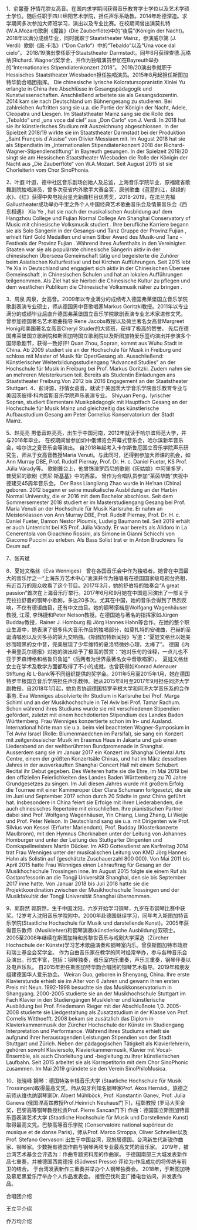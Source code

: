 1、俞馨蕾
抒情花腔女高音。在国内求学期间获得音乐教育学士学位以及艺术学硕士学位。随后任职于四川绵阳艺术学院，担任声乐系助教。2014年赴德深造。求学期间多次参加大师班学习，演出以及专业比赛。在校期间曾出演莫扎特(W.A.Mozart)歌剧《魔笛》(Die Zauberflöte)中的“夜后”(Königin der Nacht)。2018年以满分成绩毕业，同时就职于Staatstheater Mainz，参演威尔第 (J. Verdi）歌剧《唐.卡洛》（“Don Carlo“）中的“Tebaldo”以及“Una voce dal cielo”。 2018/19演出季任职于Staatstheater Darmstadt。同年6月获理查德.瓦格纳(Richard. Wagner)奖学金，并作为独唱演员参加在Bayreuth举办的“Internationales Stipendiatenkonzert 2018”。 2019/20演出季就职于Hessisches Staatstheater Wiesbaden担任独唱演员。2015年8月起担任斯图加特华韵合唱团指挥。
Die chinesische lyrische Koloratursopranistin Xinlei Yu erlangte in China ihre Abschlüsse in Gesangspädagogik und Kunstwissenschaften. Anschließend arbeitete sie als Gesangsdozentin. 2014 kam sie nach Deutschland um Bühnengesang zu studieren. Bei zahlreichen Auftritten sang sie u.a. die Partie der Königin der Nacht, Adele, Cleopatra und Liesgen. Im Staatstheater Mainz sang sie die Rolle des „Tebaldo“ und „una voce dal ciel“ aus „Don Carlo“ von J. Verdi. In 2018 hat sie ihr künstlerisches Studium mit Auszeichnung abgeschlossen. In der Spielzeit 2018/19 wirkte sie im Staatstheater Darmstadt bei der Produktion „Saint François d´Assise“ von Olivier Messiaen mit. Im August 2018 hat sie als Stipendiatin im „Internationalen Stipendiatenkonzert 2018 der Richard-Wagner-Stipendienstiftung“ in Bayreuth gesungen. In der Spielzeit 2019/20 singt sie am Hessischen Staatstheater Wiesbaden die Rolle der Königin der Nacht aus „Die Zauberflöte“ von W.A.Mozart. Seit August 2015 ist sie Chorleiterin vom Chor SinoPhonia.
 
2、叶遐
 叶遐，德中社区音乐剧场创始人及总监，上海音乐学院毕业，原福建省歌舞剧院独唱演员，曾多次获省内外歌手大赛金奖，原创歌曲《蓝蓝的江，绿绿的水》、《红》获得中央电视台星光新曲栏目优秀奖，2018-2019，在法兰克福Gallustheater成功举办千里之外个人中国经典艺术歌曲音乐会及情景音乐会《西东相遇》
Xia Ye , hat sie nach der musikalischen Ausbildung auf dem Hangzhou College und Fujian Normal College Am Shanghai Conservatory of Music mit chinesische Volksmusik studiert . Ihre berufliche Karriere begann sie als Solo Sängerin in der Gesangs-und Tanz Gruppe der Provinz  Fujian , erhielt fünf Gold Medaillen und einen Silber Award des Musik-und Tanz - Festivals der Provinz Fujian . Während ihres Aufenthalts in den Vereinigten Staaten war sie als populärste chinesische Sängerin aktiv in der chinesischen Überseea Gemeinschaft tätig und begeisterte die Zuhörer beim Asiatischen Kulturfestival und bei Kirchen Aufführungen. Seit 2015 lebt Ye Xia in Deutschland und engagiert sich aktiv in der Chinesischen Übersee Gemeinschaft ,in Chinesischen Schulen und hat an lokalen 
Aufführungen teilgenommen. Als 
Ziel hat sie hierbei die Chinesische Kultur zu pflegen und dem westlichen Publikum die Chinesische Volksmusik näher zu bringen .
 
3、周泉
周泉，女高音。2009年以专业满分的成绩考入德国弗莱堡国立音乐学院歌剧表演专业硕士，师从德国男中音歌唱家Markus Goritzki教授。2011年以专业满分的成绩毕业后直升德国弗莱堡国立音乐学院歌剧表演专业艺术家进修文凭。
曾参加德国著名艺术歌曲指导 Rene Jacobs教授以及荷兰著名女高音Margreet Honig和美国著名女高音Cheryl Studer的大师班，获得了极高的赞誉。
先后在德国弗莱堡国立歌剧院和斯图加特国立歌剧院以及斯图加特爱乐签约演出并参演多个国际歌剧节，获得一致好评!
Quan Zhou, Sopran, kommt aus Wuhu  Stadt in China. Ab 2009 studiert sie an der Hochschule für Musik in Freiburg und schloss mit Master of Musik für Oper/Gesang ab. Ausschließend: Künstlerischer Weiterbildungsstudiengang "Advanced Studies" an der Hochschule für Musik in Freiburg bei Prof.  Markus Goritzki. Zudem nahm sie an mehreren Meisterkursen teil. Bereits als Studentin Einladungen ans Staatstheater Freiburg.Von 2012 bis 2016 Engagement an der Staatstheater Stuttgart.
4、彭诗源，抒情女高音。就读于美因茨大学音乐学院音乐教育专业与美因茨彼得·科内留斯音乐学院声乐表演专业。
Shiyuan Peng，lyrischer Sopran, studiert Elementare Musikpädagogik mit Hauptfach Gesang an der Hochschule für Musik Mainz und gleichzeitig das künstlerische Aufbaustudium Gesang am Peter Cornelius Konservatorium der Stadt Mainz.
 
5、赵亮亮
男低音赵亮亮，出生于中国河南，2012年就读于哈尔滨师范大学，并与2016年毕业。
在校期间曾参加如中俄博览会开幕式音乐会，哈尔滨新年音乐会，哈尔滨之夏音乐会等演出。
自2018年起考入卡尔斯鲁厄国立音乐学院声乐研究生，师从于女高音教授Maria Venuti。与此同时，还得到参加大师课的机会，如Ann Murray DBE, Prof. Rudolf Piernay, Prof. Dr. H. c. Daniel Fueter, KS Prof. Júlia Várady等。
歌剧舞台上，他曾饰演罗西尼的歌剧《灰姑娘》中阿里多罗，普契尼的歌剧《贾尼·斯基基》中的西蒙。
曾作为合唱队员参加“莱茵华韵”庆祝中德建交45周年音乐会。
Der Bass Liangliang Zhao wurde in He’nan (China) geboren. 2012 begann er seine musikalische Ausbildung an der Harbin Normal University, die er 2016 mit dem Bachelor abschloss. 
Seit dem Sommersemester 2018 studiert er im Masterstudiengang Gesang bei Prof. Maria Venuti an der Hochschule für Musik Karlsruhe. Er nahm an Meisterklassen von Ann Murray DBE, Prof. Rudolf Piernay, Prof. Dr. H. c. Daniel Fueter, Damon Nestor Ploumis, Ludwig Baumann teil. Seit 2019 erhält er auch Unterricht bei KS Prof. Júlia Várady. 
Er war bereits als Alidoro in La Cenerentola von Gioachino Rossini, als Simone in Gianni Schicchi von Giacomo Puccini zu erleben. Als Bass Solist trat er in Anton Bruckners Te Deum auf.
 
7、张芮斌
 
8、夏娃文格丝（Eva Wenniges） 曾在各国音乐会中作为独唱者。她曾在中国最大的音乐厅之一“上海东方艺术中心”表演并作为独唱者在德国国家级电视台亮相，有近百万的观众收看了这个节目。2017年3月，她的舒伯特的独奏会“A great passion”首次在上海音乐厅举行。2017年6月和9月她在中国巡回演出了一部关于克拉拉舒曼的钢琴小歌剧，多达20多次。尤其在中国，她的音乐会得到了热烈反响，不仅有德语曲目，还有中文曲目。她的钢琴搭档是Wolfgang Wagenhäuser教授, 江滢, 李玮捷和Peter Nelson教授。在德国她与著名的指挥家如Jürgen Budday教授，Rainer J. Homburg 和 Jörg Hannes Hahn等合作。在她的整个职业生涯中，她表演了很多伟大音乐作品的独唱部分，如莫扎特的安魂曲，巴赫的圣诞清唱剧以及贝多芬的第九交响曲。《斯图加特新闻报》写道：“夏娃文格丝以她美妙而暗黑的女中音，完美展现了少年维特的夏洛特微妙心理，太棒了”。 
德国《内卡奥登瓦尔德报》对她的演出给予了极高的赞赏：“她对乐句的诠释，一点儿也不亚于罗森博格和格鲁贝鲁娃”（后两者为世界最著名女中音歌唱家）。  夏娃文格丝女士在学术及教学方面都取得了不小的成就，也曾获得如Konrad Adenauer Stiftung 和 L-Bank等不同组织提供的奖学金。2011年5月至2015年1月，她在德国特罗辛根国立音乐学院担任声乐教师。她从2015年8月至2017年9月担任同济大学副教授。自2018年1月起，她负责协调德国特罗辛根大学和同济大学音乐系的合作事务.
Eva Wenniges absolvierte ihr Studium in Karlsruhe bei Prof. Marga Schiml und an der Musikhochschule in Tel Aviv bei Prof. Tamar Rachum. Schon während ihres Studiums wurde sie mit verschiedenen Stipendien gefördert, zuletzt mit einem hochdotierten Stipendium des Landes Baden Württemberg. Frau Wenniges konzertierte schon im In- und Ausland. International hörte man sie u.a. beim viel beachteten Wagner-Symposium in Tel Aviv/ Israel (Rolle: Blumenmaedchen im Parsifal), sie sang ein Konzert mit zeitgenössischer Musik im Erasmus Haus in Jakarta und gab einen Liederabend an der weltberühmten Bundpromenade in Shanghai. Ausserdem sang sie im Januar 2017 ein Konzert im Shanghai Oriental Arts Centre, einem der größten Konzertsäle Chinas, und hat im März desselben Jahres in der ausverkauften Shanghai Concert Hall mit einem Schubert Recital ihr Debut gegeben. Des Weiteren hatte sie die Ehre, im Mai 2019 bei den offiziellen Feierlichkeiten des Landes Baden Württemberg zu 70 Jahre Grundgesetzes zu singen. Im Juli diesen Jahres wurde mit großem Erfolg die Tournee mit einer Kammeroper über Clara Schumann fortgesetzt, die sie im Juni und September 2017 schon durch 20 Städte in ganz China geführt hat. Insbesondere in China feiert sie Erfolge mit ihren Liederabenden, die auch chinesisches Repertoire mit einschließen. 
Ihre pianistischen Partner dabei sind Prof. Wolfgang Wagenhäuser, Yin Chiang, Liang Zhang, Li Weijie und Prof. Peter Nelson. In Deutschland sang sie u.a. mit Dirigenten wie Prof. Silvius von Kessel (Erfurter Mariendom), Prof. Budday (Klosterkonzerte Maulbronn), mit den Hymnus Chorknaben unter der Leitung von Johannes Homburger und unter der Leitung des Stuttgarter Dirigenten und Domkapellmeisters Martin Dücker. Im ARD Gottesdienst am Karfreitag 2014 trat Frau Wenniges unter der musikalischen Leitung von KMD Jörg Hannes Hahn als Solistin auf (geschätzte Zuschauerzahl 800 000). Von Mai 2011 bis April 2015 hatte Frau Wenniges einen Lehrauftrag für Gesang an der Musikhochschule Trossingen inne. Im August 2015 folgte sie einem Ruf als Gastprofessorin an die Tongji Universität Shanghai, den sie bis September 2017 inne hatte. Von Januar 2018 bis Juli 2018 hatte sie die Projektkoordination zwischen der Musikhochschule Trossingen und der Musikfakultät der Tongji Universität Shanghai übernommen.  

 
9、郭蔚然
  郭蔚然，生于中国沈阳。六岁开始学习钢琴，九岁在市钢琴比赛中获奖。12岁考入沈阳音乐学院附中。2000年赴德国继续学习，同年考入斯图加特音乐学院(Staatliche Hochschule für Musik und darstellende Kunst)。2005年获得音乐教师（Musiklehrer)和钢琴演奏(künstlerische Ausbildung)双硕士。2005至2008年继续在斯图加特和苏黎世音乐与戏剧大学深造（Zürcher Hochschule der Künste)学习艺术歌曲演奏和钢琴室内乐。曾获斯图加特市政府和瑞士基金会奖学金。
  作为自由音乐家在教学的同时经常举办，参与各种音乐会及演出。形式丰富，包括：钢琴独奏，器乐室内乐重奏，声乐三重奏，钢琴伴奏以及电声乐队。
   自2015年担任斯图加特华韵合唱团的钢琴艺术指导。2019年和朋友组建德国华人爱乐协会。
Weiran Guo, geboren in Shenyang, China.
Ihre erste Klavierstunde erhielt sie im Alter von 6 Jahren und gewann ihren ersten Preis mit Neun. 1992-1998 besuchte sie das Musikkonservatorium in Shangyang. 2000-2005 studierte sie an der Musikhochschule Stuttgart im Fach Klavier in den Studiengängen Musiklehrer und künstlerische Ausbildung bei Prof. Friedemann Rieger mit der Abschlußnote 1,0. 2005-2008 studierte sie Liedgestaltung als Zusatzstudium in der Klasse von Prof. Cornelis Witthoefft. 2008 bekam sie zusätzlich das Diplom in Klavierkammermusik der Zürcher Hochschule der Künste im Studiengang Interpretation und Performance. Während ihres Studiums erhielt sie aufgrund ihrer herausragenden Leistungen Stipendien von der Stadt Stuttgart und Zürich.
Neben der pädagogischen Tätigkeit als Klavierlehrerin, gehören sowohl Klaviersolo, Klavierkammermusik, Klavier mit Vocal-Ensemble, als auch Chorleitung und -begleitung zu ihrer künstlerischen Laufbahn. Seit 2015 arbeitet sie als Korrepetitorin mit dem Chor SinoPhonic zusammen. Im Mai 2019 gründete sie den Verein SinoPhiloMusica.
 
10、张晓峰
鋼琴：德国特洛辛根音乐大学 (Staatliche Hochschule für Musik Trossingen)取得最高文凭，师从匈牙利知名钢琴家Prof. Ákos Hernádi。旅德之前师从维也纳钢琴家Dr. Albert Mühlböck, Prof. Konstantin Ganev, Prof. Julia Ganeva (俄国涅高兹教授Prof.Heinrich Neuhaus门下)，程彰教授 (罗马大奖金奖，巴黎高等钢琴教授松贡Prof. Pierre Sancan门下)
作曲：德国国立斯图加特音乐暨表演艺术大学 (Staatliche Hochschule für Musik und Darstellende Kunst) 取得最高文凭。巴黎高等音乐学院 (Conservatoire national supérieur de musique et de danse Paris)，师从Prof. Marco Stroppa, Oliver Schneller以及Prof. Stefano Gervasoni
出生于中国台湾，现旅居德国。台湾新生代新锐作曲家、钢琴家。少数拥有德国作曲与钢琴两项专业最高文凭的音乐家。 
2019年，被台湾艺术基金会评选为：作曲专题资料库的作曲家。
于德国南部三大城发表新作品七重奏，并被德国西南德报 (Südwest Presse) 评论为:作品成功的将传统与前卫的结合。
于台湾发表新作三重奏并举办个人钢琴独奏会。
2018年，于斯图加特及慕尼黑爱乐厅举办个人作品发表会。
接受巴伐利亚广播电台访问，并发表作品。
 
合唱团介绍
 
王立平介绍
 
乔万均介绍

